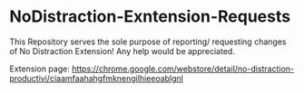 # NoDistraction-Exntension-Requests
This Repository serves the sole purpose of reporting/ requesting changes of No Distraction Extension! Any help would be appreciated. 

Extension page:   https://chrome.google.com/webstore/detail/no-distraction-productivi/ciaamfaahahgfmknengilhieeoablgnl
